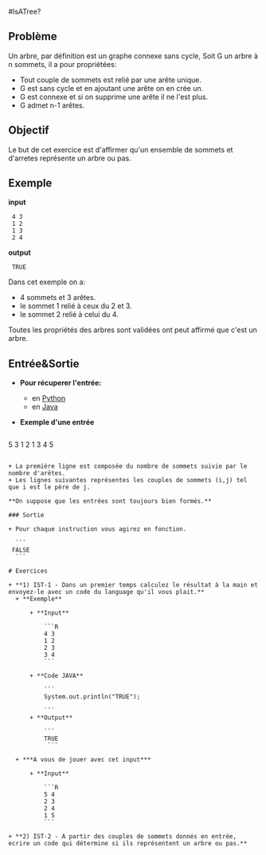 #IsATree?

## Problème

Un arbre, par définition est un graphe connexe sans cycle,
Soit G un arbre à n sommets, il a pour propriétées:
+ Tout couple de sommets est relié par une arête unique.
+ G est sans cycle et en ajoutant une arête on en crée un.
+ G est connexe et si on supprime une arête il ne l'est plus.
+ G admet n-1 arêtes.


## Objectif

Le but de cet exercice est d'affirmer qu'un ensemble de sommets et d'arretes représente un arbre ou pas. 

## Exemple

**input**
```
 4 3
 1 2
 1 3
 2 4
```

**output**
```
 TRUE
```

Dans cet exemple on a:
+ 4 sommets et 3 arêtes.
+ le sommet 1 relié à ceux du 2 et 3.
+ le sommet 2 relié à celui du 4.

Toutes les propriétés des arbres sont validées ont peut affirmé que c'est un arbre.


## Entrée&Sortie

+ **Pour récuperer l'entrée:**

  + en [Python](https://github.com/GRnice/ConcoursJuin/blob/master/IO/entreePython.md "Python")
  + en [Java](https://github.com/GRnice/ConcoursJuin/blob/master/IO/entreeJava.md "Java")

+ **Exemple d'une entrée**
  ```
 5 3
 1 2
 1 3
 4 5
  ```
  
  + La première ligne est composée du nombre de sommets suivie par le nombre d'arêtes.
  + Les lignes suivantes représentes les couples de sommets (i,j) tel que i est le père de j.

**On suppose que les entrées sont toujours bien formés.**

### Sortie

+ Pour chaque instruction vous agirez en fonction.

	```
   FALSE
	```

# Exercices

+ **1) IST-1 - Dans un premier temps calculez le résultat à la main et envoyez-le avec un code du language qu'il vous plait.**
	+ **Exemple**

		+ **Input**
		
			```R
			4 3
            1 2
            2 3
            3 4
			```
		
		+ **Code JAVA**    
		
			```
			System.out.println("TRUE"); 
			
			```
		+ **Output**
		
			```
			TRUE 
			 ```
			 
	+ ***A vous de jouer avec cet input***
		
		+ **Input**
			
			```R
			5 4
            2 3
            2 4
            1 5
			```
            
+ **2) IST-2 - A partir des couples de sommets donnés en entrée, ecrire un code qui détermine si ils représentent un arbre ou pas.**